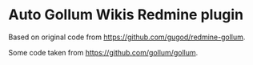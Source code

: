 # Auto Gollum Wikis Redmine plugin

Based on original code from <https://github.com/gugod/redmine-gollum>.

Some code taken from <https://github.com/gollum/gollum>.